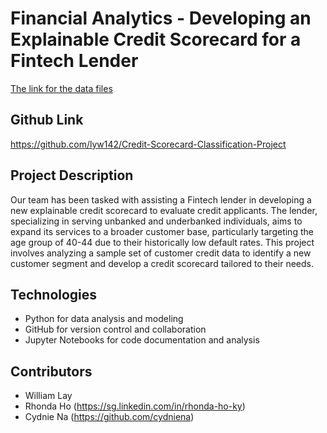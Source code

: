 # Financial Analytics -  Developing an Explainable Credit Scorecard for a Fintech Lender

[The link for the data files](https://smu-my.sharepoint.com/:f:/g/personal/william_lay_2021_scis_smu_edu_sg/EjDplTMC98JLnLWvGWnEMgkBvOvwrJhFMdUCLPiSi80sAw?e=tu3O2p)

## Github Link
https://github.com/lyw142/Credit-Scorecard-Classification-Project

## Project Description

Our team has been tasked with assisting a Fintech lender in developing a new explainable credit scorecard to evaluate credit applicants. The lender, specializing in serving unbanked and underbanked individuals, aims to expand its services to a broader customer base, particularly targeting the age group of 40-44 due to their historically low default rates. 
This project involves analyzing a sample set of customer credit data to identify a new customer segment and develop a credit scorecard tailored to their needs.

## Technologies

- Python for data analysis and modeling
- GitHub for version control and collaboration
- Jupyter Notebooks for code documentation and analysis

## Contributors

- William Lay
- Rhonda Ho (https://sg.linkedin.com/in/rhonda-ho-ky)
- Cydnie Na (https://github.com/cydniena)
